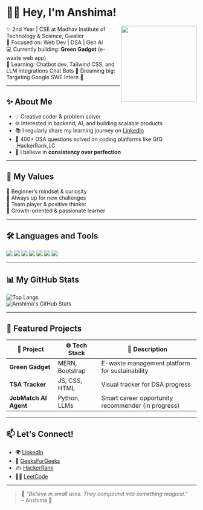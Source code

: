 # 👩‍💻 Hey, I'm Anshima!

<img src="https://media.giphy.com/media/v1.Y2lkPTc5MGI3NjExYzZyYjk3MzY0bWhnMGZlNTFiaHRpbGdiNTF4ZHQ4bzFlZGh6c3hlZiZlcD12MV9naWZzX3NlYXJjaCZjdD1n/M9gbBd9nbDrOTu1Mqx/giphy.gif" width="200px" align="right" />

✨ 2nd Year | CSE  at Madhav Institute of Technology & Science, Gwalior  
🎯 Focused on: Web Dev | DSA | Gen Ai  
💻 Currently building: **Green Gadget** (e-waste web app)  
🧠 Learning: Chatbot dev, Tailwind CSS, and LLM integrations Chat Bots 
🌟 Dreaming big: Targeting Google SWE Intern 🤞

---

## ✨ About Me

- 💡 Creative coder & problem solver  
- 🌐 Interested in backend, AI, and building scalable products  
- 📚 I regularly share my learning journey on [LinkedIn]([https://linkedin.com/in/your-profile-link](https://www.linkedin.com/in/a-s-k/))  
- 🧩 400+ DSA questions solved on coding platforms like GfG ,HackerRank,LC  
- 🧠 I believe in **consistency over perfection**

---

## 🌱 My Values

🦋 Beginner’s mindset & curiosity  
🦋 Always up for new challenges  
🦋 Team player & positive thinker  
🦋 Growth-oriented & passionate learner  

---

## 🛠️ Languages and Tools

<p align="left">
  <img src="https://img.shields.io/badge/C%2B%2B-00599C?style=flat&logo=c%2B%2B&logoColor=white"/>
  <img src="https://img.shields.io/badge/JavaScript-F7DF1E?style=flat&logo=javascript&logoColor=black"/>
  <img src="https://img.shields.io/badge/Node.js-339933?style=flat&logo=nodedotjs&logoColor=white"/>
  <img src="https://img.shields.io/badge/Express.js-000000?style=flat&logo=express&logoColor=white"/>
  <img src="https://img.shields.io/badge/MongoDB-47A248?style=flat&logo=mongodb&logoColor=white"/>
  <img src="https://img.shields.io/badge/Tailwind_CSS-38B2AC?style=flat&logo=tailwind-css&logoColor=white"/>
  <img src="https://img.shields.io/badge/React-20232A?style=flat&logo=react&logoColor=61DAFB"/>
</p>

---

## 📊 My GitHub Stats

![Top Langs](https://github-readme-stats.vercel.app/api/top-langs/?username=your-username&layout=compact&theme=radical)  
![Anshima's GitHub Stats](https://github-readme-stats.vercel.app/api?username=your-username&show_icons=true&theme=radical)

---

## 📌 Featured Projects

| 💼 Project | 🌐 Tech Stack | 🌱 Description |
|-----------|----------------|----------------|
| **Green Gadget** | MERN, Bootstrap | E-waste management platform for sustainability |
| **TSA Tracker** | JS, CSS, HTML | Visual tracker for DSA progress |
| **JobMatch AI Agent** | Python, LLMs | Smart career opportunity recommender (in progress) |

---

## 📫 Let's Connect!

- 🌍 [LinkedIn]([https://linkedin.com/in/your-profile-link](https://www.linkedin.com/in/a-s-k/))  
- 🧠 [GeeksForGeeks]([https://auth.geeksforgeeks.org/user/your-profile](https://www.geeksforgeeks.org/user/anshimass3co/))  
- ✍️ [HackerRank](https://www.hackerrank.com/profile/anshimasinghask)
- 👩‍💻 [LeetCode]([https://leetcode.com/your-username/](https://leetcode.com/u/23cs10an18/))

---

> 🌸 *“Believe in small wins. They compound into something magical.”*  
> – Anshima 💫

